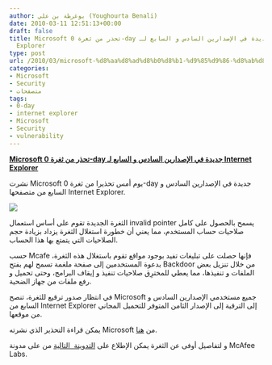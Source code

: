 ```yaml
---
author: يوغرطة بن علي (Youghourta Benali)
date: 2010-03-11 12:51:13+00:00
draft: false
title: Microsoft تحذر من ثغرة 0-day جديدة في الإصدارين السادس و السابع لـ Internet
  Explorer
type: post
url: /2010/03/microsoft-%d8%aa%d8%ad%d8%b0%d8%b1-%d9%85%d9%86-%d8%ab%d8%ba%d8%b1%d8%a9-0-day-%d8%ac%d8%af%d9%8a%d8%af%d8%a9-%d9%81%d9%8a-%d8%a7%d9%84%d8%a5%d8%b5%d8%af%d8%a7%d8%b1%d9%8a%d9%86-%d8%a7%d9%84%d8%b3/
categories:
- Microsoft
- Security
- متصفحات
tags:
- 0-day
- internet explorer
- Microsoft
- Security
- vulnerability
---
```


[**Microsoft تحذر من ثغرة 0-day جديدة في الإصدارين السادس و السابع لـ Internet Explorer**](https://www.it-scoop.com/2010/03/microsoft-%d8%aa%d8%ad%d8%b0%d8%b1-%d9%85%d9%86-%d8%ab%d8%ba%d8%b1%d8%a9-0-day-%d8%ac%d8%af%d9%8a%d8%af%d8%a9-%d9%81%d9%8a-%d8%a7%d9%84%d8%a5%d8%b5%d8%af%d8%a7%d8%b1%d9%8a%d9%86-%d8%a7%d9%84%d8%b3/https://www.it-scoop.com/2010/03/microsoft-%d8%aa%d8%ad%d8%b0%d8%b1-%d9%85%d9%86-%d8%ab%d8%ba%d8%b1%d8%a9-0-day-%d8%ac%d8%af%d9%8a%d8%af%d8%a9-%d9%81%d9%8a-%d8%a7%d9%84%d8%a5%d8%b5%d8%af%d8%a7%d8%b1%d9%8a%d9%86-%d8%a7%d9%84%d8%b3/)


نشرت Microsoft يوم أمس تحذيرا من ثغرة 0-day جديدة في الإصدارين السادس و السابع من متصفحها Internet Explorer.

[![](https://www.it-scoop.com/wp-content/uploads/2010/03/Internet_Explorer_7_Logo_red.png)
](https://www.it-scoop.com/2010/03/microsoft-%d8%aa%d8%ad%d8%b0%d8%b1-%d9%85%d9%86-%d8%ab%d8%ba%d8%b1%d8%a9-0-day-%d8%ac%d8%af%d9%8a%d8%af%d8%a9-%d9%81%d9%8a-%d8%a7%d9%84%d8%a5%d8%b5%d8%af%d8%a7%d8%b1%d9%8a%d9%86-%d8%a7%d9%84%d8%b3/)

الثغرة الجديدة تقوم على أساس استعمال invalid pointer يسمح بالحصول على كامل صلاحيات حساب المستخدم، مما يعني أن خطورة استغلال الثغرة يزداد بزيادة حجم الصلاحيات التي يتمتع بها هذا الحساب.

حسب Mcafe فإنها حصلت على تبليغات تفيد بوجود مواقع تقوم باستغلال هذه الثغرة، بدعوة المستخدمين إلى صفحة ملغمة تسمح لهم بفتح Backdoor من خلال تنزيل بعض الملفات و تنفيذها، مما يعطي للمخترِق صلاحيات تنفيذ و إيقاف البرامج، وحتى تحميل و رفع ملفات من جهاز الضحية.

في انتظار صدور ترقيع للثغرة، تنصح Microsoft جميع مستخدمي الإصدارين السادس و السابع من Internet Explorer إلى الترقية إلى الإصدار الثامن المتوفر للتحميل المجاني من موقعها.

يمكن قراءة التحذير الذي نشرته Microsoft من [هنا](http://www.microsoft.com/technet/security/advisory/981374.mspx).

و لتفاصيل أوفى عن الثغرة يمكن الإطلاع على [التدوينة  التالية](http://www.avertlabs.com/research/blog/index.php/2010/03/09/targeted-internet-explorer-0day-attack-announced-cve-2010-0806/) من على مدونة McAfee Labs.

